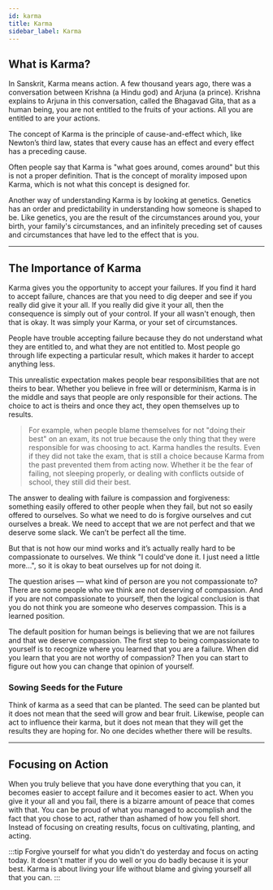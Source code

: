 ```yaml
---
id: karma
title: Karma
sidebar_label: Karma
---
```


## What is Karma?
In Sanskrit, Karma means action. A few thousand years ago, there was a conversation between Krishna (a Hindu god) and Arjuna (a prince). Krishna explains to Arjuna in this conversation, called the Bhagavad Gita, that as a human being, you are not entitled to the fruits of your actions. All you are entitled to are your actions.

The concept of Karma is the principle of cause-and-effect which, like Newton’s third law, states that every cause has an effect and every effect has a preceding cause.

Often people say that Karma is "what goes around, comes around" but this is not a proper definition. That is the concept of morality imposed upon Karma, which is not what this concept is designed for.

Another way of understanding Karma is by looking at genetics. Genetics has an order and predictability in understanding how someone is shaped to be. Like genetics, you are the result of the circumstances around you, your birth, your family's circumstances, and an infinitely preceding set of causes and circumstances that have led to the effect that is you.

---

## The Importance of Karma
Karma gives you the opportunity to accept your failures. If you find it hard to accept failure, chances are that you need to dig deeper and see if you really did give it your all. If you really did give it your all, then the consequence is simply out of your control. If your all wasn't enough, then that is okay. It was simply your Karma, or your set of circumstances.

People have trouble accepting failure because they do not understand what they are entitled to, and what they are not entitled to. Most people go through life expecting a particular result, which makes it harder to accept anything less.

This unrealistic expectation makes people bear responsibilities that are not theirs to bear. Whether you believe in free will or determinism, Karma is in the middle and says that people are only responsible for their actions. The choice to act is theirs and once they act, they open themselves up to results.

> For example, when people blame themselves for not "doing their best" on an exam, its not true because the only thing that they were responsible for was choosing to act. Karma handles the results. Even if they did not take the exam, that is still a choice because Karma from the past prevented them from acting now. Whether it be the fear of failing, not sleeping properly, or dealing with conflicts outside of school, they still did their best.

The answer to dealing with failure is compassion and forgiveness: something easily offered to other people when they fail, but not so easily offered to ourselves. So what we need to do is forgive ourselves and cut ourselves a break. We need to accept that we are not perfect and that we deserve some slack. We can’t be perfect all the time.

But that is not how our mind works and it’s actually really hard to be compassionate to ourselves. We think "I could've done it. I just need a little more...", so it is okay to beat ourselves up for not doing it.

The question arises — what kind of person are you not compassionate to? There are some people who we think are not deserving of compassion. And if you are not compassionate to yourself, then the logical conclusion is that you do not think you are someone who deserves compassion. This is a learned position.

The default position for human beings is believing that we are not failures and that we deserve compassion. The first step to being compassionate to yourself is to recognize where you learned that you are a failure. When did you learn that you are not worthy of compassion? Then you can start to figure out how you can change that opinion of yourself.

### Sowing Seeds for the Future
Think of karma as a seed that can be planted. The seed can be planted but it does not mean that the seed will grow and bear fruit. Likewise, people can act to influence their karma, but it does not mean that they will get the results they are hoping for. No one decides whether there will be results.

---

## Focusing on Action
When you truly believe that you have done everything that you can, it becomes easier to accept failure and it becomes easier to act. When you give it your all and you fail, there is a bizarre amount of peace that comes with that. You can be proud of what you managed to accomplish and the fact that you chose to act, rather than ashamed of how you fell short. Instead of focusing on creating results, focus on cultivating, planting, and acting.

:::tip
Forgive yourself for what you didn't do yesterday and focus on acting today. It doesn't matter if you do well or you do badly because it is your best. Karma is about living your life without blame and giving yourself all that you can.
:::